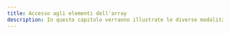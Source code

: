 ```yaml
---
title: Accesso agli elementi dell'array
description: In questo capitolo verranno illustrate le diverse modalità di accesso agli elementi di un array, sia mediante l'uso dell'indice numerico che mediante la ricerca di elementi tramite metodi come indexOf() e find().
---
```

